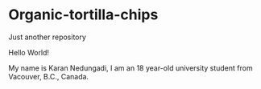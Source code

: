 # Organic-tortilla-chips
Just another repository

Hello World! 

My name is Karan Nedungadi, I am an 18 year-old university student from Vacouver, B.C., Canada.
